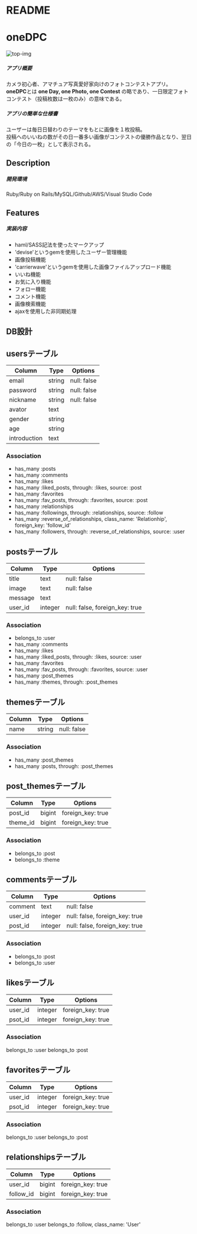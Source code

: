 # README
# oneDPC
![top-img](https://user-images.githubusercontent.com/60683508/77989869-d40b9080-735a-11ea-9e16-91a37f6e74b2.jpg)

##### アプリ概要  
カメラ初心者、アマチュア写真愛好家向けのフォトコンテストアプリ。  
**oneDPC**とは **one Day, one Photo, one Contest** の略であり、一日限定フォトコンテスト（投稿枚数は一枚のみ）の意味である。

##### アプリの簡単な仕様書  
ユーザーは毎日日替わりのテーマをもとに画像を１枚投稿。  
投稿へのいいねの数がその日一番多い画像がコンテストの優勝作品となり、翌日の「今日の一枚」として表示される。

## Description
##### 開発環境  
Ruby/Ruby on Rails/MySQL/Github/AWS/Visual Studio Code



## Features
##### 実装内容  
- haml/SASS記法を使ったマークアップ
- 'devise'というgemを使用したユーザー管理機能
- 画像投稿機能
- 'carrierwave'というgemを使用した画像ファイルアップロード機能
- いいね機能
- お気に入り機能
- フォロー機能
- コメント機能
- 画像検索機能
- ajaxを使用した非同期処理

## DB設計
## usersテーブル
|Column|Type|Options|
|------|----|-------|
|email|string|null: false|
|password|string|null: false|
|nickname|string|null: false|
|avator|text||
|gender|string||
|age|string||
|introduction|text||
### Association
- has_many :posts
- has_many :comments
- has_many :likes
- has_many :liked_posts, through: :likes, source: :post
- has_many :favorites
- has_many :fav_posts, through: :favorites, source: :post
- has_many :relationships
- has_many :followings, through: :relationships, source: :follow
- has_many :reverse_of_relationships, class_name: 'Relationhip', foreign_key: 'follow_id'
- has_many :followers, through: :reverse_of_relationships, source: :user

## postsテーブル
|Column|Type|Options|
|------|----|-------|
|title|text|null: false|
|image|text|null: false|
|message|text||
|user_id|integer|null: false, foreign_key: true|
### Association
- belongs_to :user
- has_many :comments
- has_many :likes
- has_many :liked_posts, through: :likes, source: :user
- has_many :favorites
- has_many :fav_posts, through: :favorites, source: :user
- has_many :post_themes
- has_many :themes, through: :post_themes

## themesテーブル
|Column|Type|Options|
|------|----|-------|
|name|string|null: false|

### Association
- has_many :post_themes
- has_many :posts, through: :post_themes

## post_themesテーブル
|Column|Type|Options|
|------|----|-------|
|post_id|bigint|foreign_key: true|
|theme_id|bigint|foreign_key: true|

### Association
- belongs_to :post
- belongs_to :theme

## commentsテーブル
|Column|Type|Options|
|------|----|-------|
|comment|text|null: false|
|user_id|integer|null: false, foreign_key: true|
|post_id|integer|null: false, foreign_key: true|
### Association
- belongs_to :post
- belongs_to :user


## likesテーブル
|Column|Type|Options|
|------|----|-------|
|user_id|integer|foreign_key: true|
|psot_id|integer|foreign_key: true|
### Association
belongs_to :user
belongs_to :post

## favoritesテーブル
|Column|Type|Options|
|------|----|-------|
|user_id|integer|foreign_key: true|
|psot_id|integer|foreign_key: true|
### Association
belongs_to :user
belongs_to :post

## relationshipsテーブル
|Column|Type|Options|
|------|----|-------|
|user_id|bigint|foreign_key: true|
|follow_id|bigint|foreign_key: true|
### Association
belongs_to :user
belongs_to :follow, class_name: 'User'
